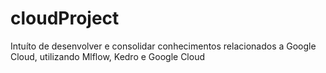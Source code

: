 # cloudProject
Intuíto de desenvolver e consolidar conhecimentos relacionados a Google Cloud, utilizando Mlflow, Kedro e Google Cloud
